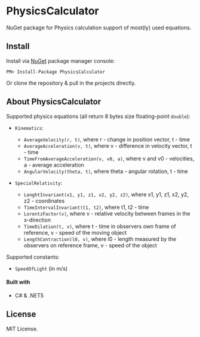 ﻿# PhysicsCalculator

NuGet package for Physics calculation support of most(ly) used equations.

## Install

Install via [NuGet](https://www.nuget.org/packages/PhysicsCalculator) package manager console:
```
PM> Install-Package PhysicsCalculator
```

Or clone the repository & pull in the projects directly.

## About PhysicsCalculator

Supported physics equations (all return 8 bytes size floating-point `double`):
- `Kinematics`:
  - `AverageVelocity(r, t)`, where r - change in position vector, t - time
  - `AverageAcceleration(v, t)`, where v - difference in velocity vector, t - time
  - `TimeFromAverageAcceleration(v, v0, a)`, where v and v0 - velocities, a - average acceleration
  - `AngularVelocity(theta, t)`, where theta - angular rotation, t - time

- `SpecialRelativity`:
  - `LenghtInvariant(x1, y1, z1, x2, y2, z2)`, where x1, y1, z1, x2, y2, z2 - coordinates
  - `TimeIntervalInvariant(t1, t2)`, where t1, t2 - time
  - `LorentzFactor(v)`, where v - relative velocity between frames in the x-direction
  - `TimeDilation(t, v)`, where t - time in observers own frame of reference, v - speed of the moving object
  - `LengthContraction(l0, v)`, where l0 - length measured by the observers on reference frame, v - speed of the object

Supported constants:
  - `SpeedOfLight` (in m/s)

#### Built with

- C# & .NET5

## License

MIT License.